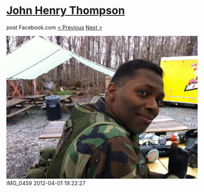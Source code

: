 # [John Henry Thompson](../README.md)
post Facebook.com
[< Previous](2012-04-01-5.md) [Next >](2012-04-01-7.md)

[![](../media/2012-04-01/Paintball-14th-B-day-IMG_0459.jpg)](../README.md)
IMG_0459
2012-04-01 19:22:27